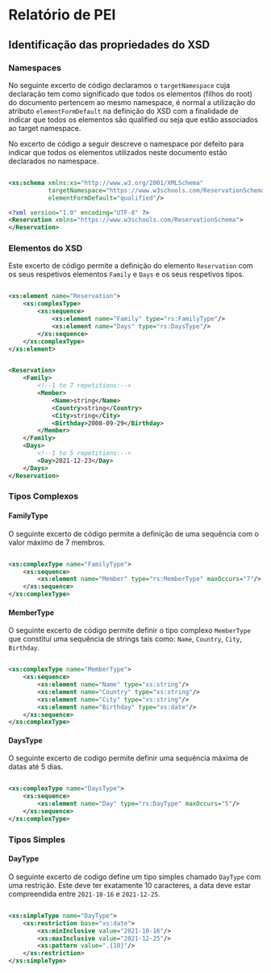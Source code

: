 # Relatório de PEI

## Identificação das propriedades do XSD

### Namespaces
No seguinte excerto de código declaramos o `targetNamespace` cuja declaração tem como significado que todos 
os elementos (filhos do root) do documento pertencem ao mesmo namespace, é normal a utilização do atributo `elementFormDefault`
na definição do XSD com a finalidade de indicar que todos os elementos são qualified ou seja que estão associados ao target 
namespace.

No excerto de código a seguir descreve o namespace por defeito para indicar que todos os elementos utilizados neste documento 
estão declarados no namespace.
```xml

<xs:schema xmlns:xs="http://www.w3.org/2001/XMLSchema"
           targetNamespace="https://www.w3schools.com/ReservationSchema"
           elementFormDefault="qualified"/>
```

```xml
<?xml version="1.0" encoding="UTF-8" ?>
<Reservation xmlns="https://www.w3schools.com/ReservationSchema">
</Reservation>
```

### Elementos do XSD
Este excerto de código permite a definição do elemento `Reservation` com os seus respetivos 
elementos `Family` e `Days` e os seus respetivos tipos.
```xml

<xs:element name="Reservation">
    <xs:complexType>
        <xs:sequence>
            <xs:element name="Family" type="rs:FamilyType"/>
            <xs:element name="Days" type="rs:DaysType"/>
        </xs:sequence>
    </xs:complexType>
</xs:element>
```

```xml

<Reservation>
    <Family>
        <!--1 to 7 repetitions:-->
        <Member>
            <Name>string</Name>
            <Country>string</Country>
            <City>string</City>
            <Birthday>2008-09-29</Birthday>
        </Member>
    </Family>
    <Days>
        <!--1 to 5 repetitions:-->
        <Day>2021-12-23</Day>
    </Days>
</Reservation>
```

### Tipos Complexos

#### FamilyType
O seguinte excerto de código permite a definição de uma sequência com o valor máximo de 7 membros.
```xml

<xs:complexType name="FamilyType">
    <xs:sequence>
        <xs:element name="Member" type="rs:MemberType" maxOccurs="7"/>
    </xs:sequence>
</xs:complexType>
```

#### MemberType
O seguinte excerto de código permite definir o tipo complexo `MemberType` que constituí uma sequência de 
strings tais como: `Name`, `Country`, `City`, `Birthday`.
```xml

<xs:complexType name="MemberType">
    <xs:sequence>
        <xs:element name="Name" type="xs:string"/>
        <xs:element name="Country" type="xs:string"/>
        <xs:element name="City" type="xs:string"/>
        <xs:element name="Birthday" type="xs:date"/>
    </xs:sequence>
</xs:complexType>
```

#### DaysType
O seguinte excerto de codigo permite definir uma sequência máxima de datas até 5 dias.
```xml

<xs:complexType name="DaysType">
    <xs:sequence>
        <xs:element name="Day" type="rs:DayType" maxOccurs="5"/>
    </xs:sequence>
</xs:complexType>
```

### Tipos Simples

#### DayType
O seguinte excerto de codigo define um tipo simples chamado `DayType` com uma restrição. Este deve ter
exatamente 10 caracteres, a data deve estar compreendida entre `2021-10-16` e `2021-12-25`.
```xml

<xs:simpleType name="DayType">
    <xs:restriction base="xs:date">
        <xs:minInclusive value="2021-10-16"/>
        <xs:maxInclusive value="2021-12-25"/>
        <xs:pattern value=".{10}"/>
    </xs:restriction>
</xs:simpleType>
```